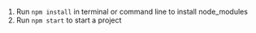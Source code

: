 1. Run `npm install` in terminal or command line to install node_modules 
2. Run `npm start` to start a project